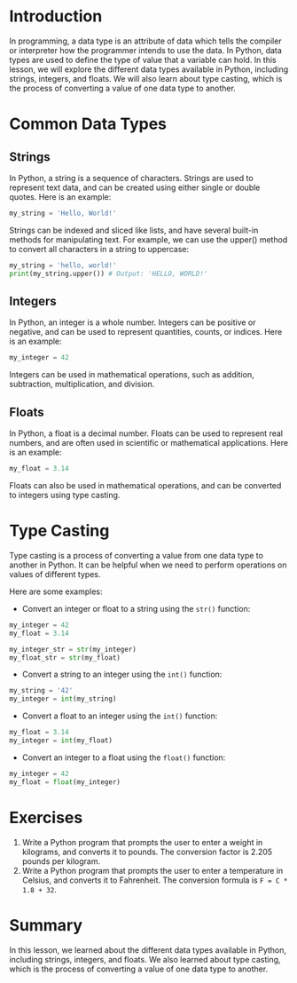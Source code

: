 # Introduction

In programming, a data type is an attribute of data which tells the compiler or interpreter how the programmer intends to use the data. In Python, data types are used to define the type of value that a variable can hold. In this lesson, we will explore the different data types available in Python, including strings, integers, and floats. We will also learn about type casting, which is the process of converting a value of one data type to another.

# Common Data Types

## Strings

In Python, a string is a sequence of characters. Strings are used to represent text data, and can be created using either single or double quotes. Here is an example:

```python
my_string = 'Hello, World!'
```

Strings can be indexed and sliced like lists, and have several built-in methods for manipulating text. For example, we can use the upper() method to convert all characters in a string to uppercase:

```python
my_string = 'hello, world!'
print(my_string.upper()) # Output: 'HELLO, WORLD!'
```

## Integers

In Python, an integer is a whole number. Integers can be positive or negative, and can be used to represent quantities, counts, or indices. Here is an example:

```python
my_integer = 42
```

Integers can be used in mathematical operations, such as addition, subtraction, multiplication, and division.

## Floats

In Python, a float is a decimal number. Floats can be used to represent real numbers, and are often used in scientific or mathematical applications. Here is an example:

```python
my_float = 3.14
```

Floats can also be used in mathematical operations, and can be converted to integers using type casting.

# Type Casting

Type casting is a process of converting a value from one data type to another in Python. It can be helpful when we need to perform operations on values of different types.

Here are some examples:

- Convert an integer or float to a string using the `str()` function:

```python
my_integer = 42
my_float = 3.14

my_integer_str = str(my_integer)
my_float_str = str(my_float)
```

- Convert a string to an integer using the `int()` function:

```python
my_string = '42'
my_integer = int(my_string)
```

- Convert a float to an integer using the `int()` function:

```python
my_float = 3.14
my_integer = int(my_float)
```

- Convert an integer to a float using the `float()` function:

```python
my_integer = 42
my_float = float(my_integer)
```

# Exercises

1. Write a Python program that prompts the user to enter a weight in kilograms, and converts it to pounds. The conversion factor is 2.205 pounds per kilogram.
2. Write a Python program that prompts the user to enter a temperature in Celsius, and converts it to Fahrenheit. The conversion formula is `F = C * 1.8 + 32`.

# Summary

In this lesson, we learned about the different data types available in Python, including strings, integers, and floats. We also learned about type casting, which is the process of converting a value of one data type to another.